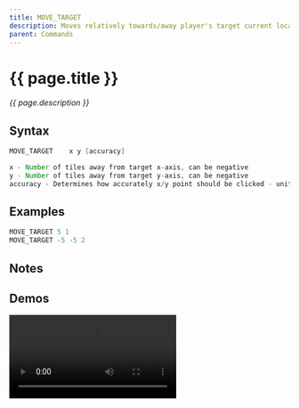 ```yaml
---
title: MOVE_TARGET
description: Moves relatively towards/away player's target current location
parent: Commands
---
```


# {{ page.title }}

_{{ page.description }}_

## Syntax

```java
MOVE_TARGET    x y [accuracy] 

x - Number of tiles away from target x-axis, can be negative
y - Number of tiles away from target y-axis, can be negative
accuracy - Determines how accurately x/y point should be clicked - unit is tiles, higher number means less accurate

```

## Examples

```java
MOVE_TARGET 5 1
MOVE_TARGET -5 -5 2
```

## Notes


## Demos

![](https://i.imgur.com/jezTLN6.mp4)

